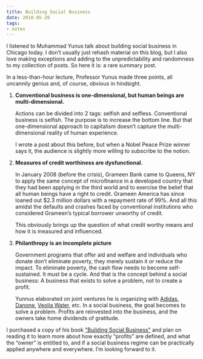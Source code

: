 ```yaml
---
title: Building Social Business
date: 2010-05-20
tags:
- notes
---
```


I listened to Muhammad Yunus talk about building social business in Chicago today. I don’t usually
just rehash material on this blog, but I also love making exceptions and adding to the
unpredictability and randomness to my collection of posts. So here it is: a rare summary post.

In a less-than-hour lecture, Professor Yunus made three points, all uncannily genius and, of course,
obvious in hindsight.

1. **Conventional business is one-dimensional, but human beings are multi-dimensional.**

    Actions can be divided into 2 tags: selfish and selfless. Conventional business is selfish.
    The purpose is to increase the bottom line. But that one-dimensional approach to capitalism
    doesn’t capture the multi-dimensional reality of human experience.

    I wrote a post about this before, but when a Nobel Peace Prize winner says it, the audience is
    slightly more willing to subscribe to the notion.

1. **Measures of credit worthiness are dysfunctional.**

    In January 2008 (before the crisis), Grameen Bank came to Queens, NY to apply the same concept
    of microfinance in a developed country that they had been applying in the third world and to
    exercise the belief that all human beings have a right to credit. Grameen America has since
    loaned out $2.3 million dollars with a repayment rate of 99%. And all this amidst the defaults
    and crashes faced by conventional institutions who considered Grameen’s typical borrower
    unworthy of credit.

    This obviously brings up the question of what credit worthy means and how it is measured and
    influenced.

1. **Philanthropy is an incomplete picture**

    Government programs that offer aid and welfare and individuals who donate don’t eliminate poverty,
    they merely sustain it or reduce the impact. To eliminate poverty, the cash flow needs to become
    self-sustained. It must be a cycle. And that is the concept behind a social business: A business
    that exists to solve a problem, not to create a profit.

    Yunnus elaborated on joint ventures he is organizing with [Adidas][1], [Danone][2],
    [Veolia Water][3], etc. In a social business, the goal becomes to solve a problem. Profits are
    reinvested into the business, and the owners take home dividends of gratitude.

I purchased a copy of his book ["Building Social Business"][4] and plan on reading it to learn more
about how exactly “profits” are defined, and what the “owner” is entitled to, and if a social
business regime can be practically applied anywhere and everywhere. I’m looking forward to it.

[1]: http://blog.taragana.com/business/2010/03/21/new-footprint-for-bangladeshs-grameen-adidas-shoes-43632/
[2]: http://www.grameen-info.org/dialogue/dialogue63/regularfl2.html
[3]: http://www.veoliawater.com/press/Headlines/2121,bangladesh.htm
[4]: http://www.amazon.com/Building-Social-Business-Capitalism-Humanitys/dp/1586488244
